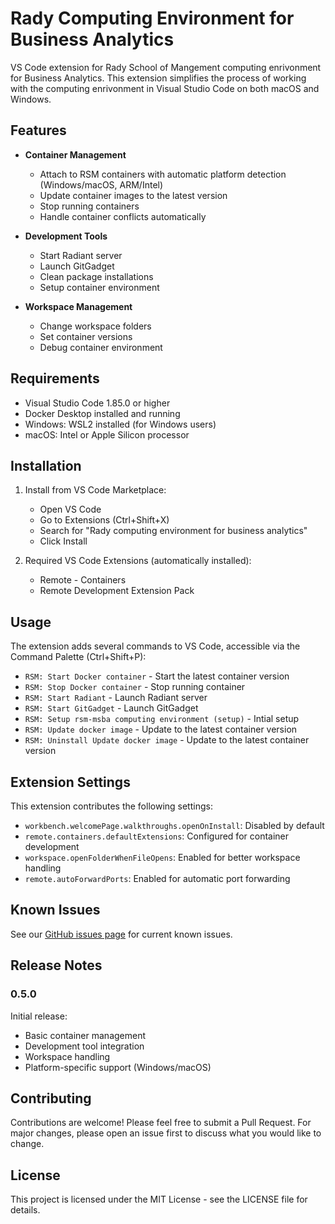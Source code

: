 # Rady Computing Environment for Business Analytics

VS Code extension for Rady School of Mangement computing enrivonment for Business Analytics. This extension simplifies the process of working with the computing enrivonment in Visual Studio Code on both macOS and Windows.

## Features

- **Container Management**
  - Attach to RSM containers with automatic platform detection (Windows/macOS, ARM/Intel)
  - Update container images to the latest version
  - Stop running containers
  - Handle container conflicts automatically

- **Development Tools**
  - Start Radiant server
  - Launch GitGadget
  - Clean package installations
  - Setup container environment

- **Workspace Management**
  - Change workspace folders
  - Set container versions
  - Debug container environment

## Requirements

- Visual Studio Code 1.85.0 or higher
- Docker Desktop installed and running
- Windows: WSL2 installed (for Windows users)
- macOS: Intel or Apple Silicon processor

## Installation

1. Install from VS Code Marketplace:
   - Open VS Code
   - Go to Extensions (Ctrl+Shift+X)
   - Search for "Rady computing environment for business analytics"
   - Click Install

2. Required VS Code Extensions (automatically installed):
   - Remote - Containers
   - Remote Development Extension Pack

## Usage

The extension adds several commands to VS Code, accessible via the Command Palette (Ctrl+Shift+P):

- `RSM: Start Docker container` - Start the latest container version
- `RSM: Stop Docker container` - Stop running container
- `RSM: Start Radiant` - Launch Radiant server
- `RSM: Start GitGadget` - Launch GitGadget
- `RSM: Setup rsm-msba computing environment (setup)` - Intial setup
- `RSM: Update docker image` - Update to the latest container version
- `RSM: Uninstall Update docker image` - Update to the latest container version

<!-- - `RSM: Change workspace folder` - Switch workspace location -->
<!-- - `RSM: Set Container Version` - Change container version -->
<!-- - `RSM: Attach to Container` - Start and attach to an RSM container
- `RSM: Detach from Container` - Stop and detach from the current container -->

## Extension Settings

This extension contributes the following settings:

- `workbench.welcomePage.walkthroughs.openOnInstall`: Disabled by default
- `remote.containers.defaultExtensions`: Configured for container development
- `workspace.openFolderWhenFileOpens`: Enabled for better workspace handling
- `remote.autoForwardPorts`: Enabled for automatic port forwarding

## Known Issues

See our [GitHub issues page](https://github.com/vnijs/rsm-vscode/issues) for current known issues.

## Release Notes

### 0.5.0

Initial release:
- Basic container management
- Development tool integration
- Workspace handling
- Platform-specific support (Windows/macOS)

## Contributing

Contributions are welcome! Please feel free to submit a Pull Request. For major changes, please open an issue first to discuss what you would like to change.

## License

This project is licensed under the MIT License - see the LICENSE file for details.
